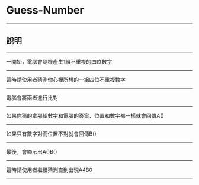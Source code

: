# Guess-Number
---
說明
---
***
一開始，電腦會隨機產生1組不重複的四位數字
***
這時請使用者猜測你心裡所想的一組四位不重複數字
***
電腦會將兩者進行比對
***
如果你猜的拿那組數字和電腦的答案、位置和數字都一樣就會回傳A()
***
如果只有數字對而位置不對就會回傳B()
***
最後，會顯示出A()B()
***
這時請使用者繼續猜測直到出現A4B0
***

